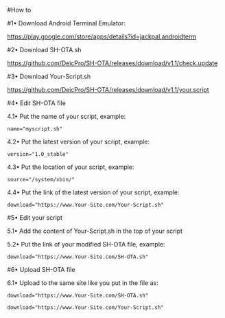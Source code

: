 #How to

#1• Download Android Terminal Emulator:

https://play.google.com/store/apps/details?id=jackpal.androidterm

#2• Download SH-OTA.sh

https://github.com/DeicPro/SH-OTA/releases/download/v1.1/check.update

#3• Download Your-Script.sh

https://github.com/DeicPro/SH-OTA/releases/download/v1.1/your.script

#4• Edit SH-OTA file

4.1• Put the name of your script, example:

	name="myscript.sh"

4.2• Put the latest version of your script, example:

	version="1.0_stable"

4.3• Put the location of your script, example:

	source="/system/xbin/"

4.4• Put the link of the latest version of your script, example:

	download="https://www.Your-Site.com/Your-Script.sh"

#5• Edit your script

5.1• Add the content of Your-Script.sh in the top of your script

5.2• Put the link of your modified SH-OTA file, example:

	download="https://www.Your-Site.com/SH-OTA.sh"

#6• Upload SH-OTA file

6.1• Upload to the same site like you put in the file as:

	download="https://www.Your-Site.com/SH-OTA.sh"
	
	download="https://www.Your-Site.com/Your-Script.sh"

